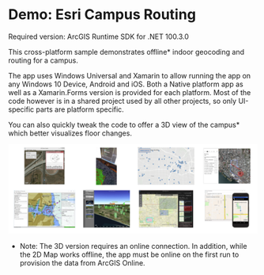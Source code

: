 Demo: Esri Campus Routing
=======================
Required version: ArcGIS Runtime SDK for .NET 100.3.0

This cross-platform sample demonstrates offline* indoor geocoding and routing for a campus.

The app uses Windows Universal and Xamarin to allow running the app on any Windows 10 Device, Android and iOS.
Both a Native platform app as well as a Xamarin.Forms version is provided for each platform.
Most of the code however is in a shared project used by all other projects, so only UI-specific parts are platform specific.

You can also quickly tweak the code to offer a 3D view of the campus* which better visualizes floor changes.

<img src="Screenshot.png" />

* Note: The 3D version requires an online connection. In addition, while the 2D Map works offline, the app must be online on the first run to provision the data from ArcGIS Online.
